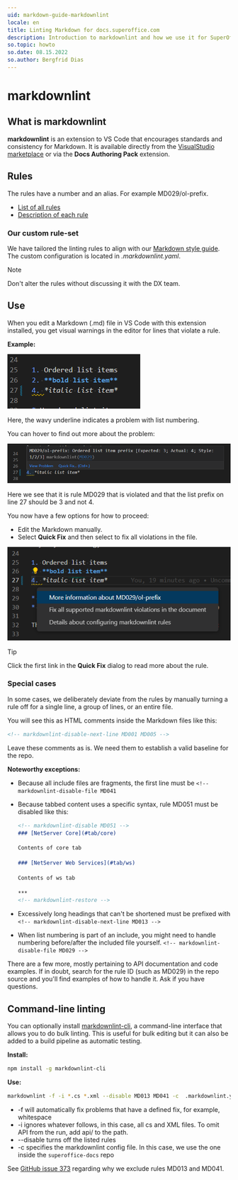 ```yaml
---
uid: markdown-guide-markdownlint
locale: en
title: Linting Markdown for docs.superoffice.com
description: Introduction to markdownlint and how we use it for SuperOfficeDocs.
so.topic: howto
so.date: 08.15.2022
so.author: Bergfrid Dias
---
```


# markdownlint

## What is markdownlint

**markdownlint** is an extension to VS Code that encourages standards and consistency for Markdown. It is available directly from the [VisualStudio marketplace][3] or via the **Docs Authoring Pack** extension.

## Rules

The rules have a number and an alias. For example MD029/ol-prefix.

* [List of all rules][4]
* [Description of each rule][5]

### Our custom rule-set

We have tailored the linting rules to align with our [Markdown style guide][2]. The custom configuration is located in *.markdownlint.yaml*.

> [!NOTE]
> Don't alter the rules without discussing it with the DX team.

## Use

When you edit a Markdown (.md) file in VS Code with this extension installed, you get visual warnings in the editor for lines that violate a rule.

**Example:**

![Warning from markdownlint in VS Code -screenshot][img1]

Here, the wavy underline indicates a problem with list numbering.

You can hover to find out more about the problem:

![Hovering warning from markdownlint in VS Code-screebshot][img2]

Here we see that it is rule MD029 that is violated and that the list prefix on line 27 should be 3 and not 4.

You now have a few options for how to proceed:

* Edit the Markdown manually.
* Select **Quick Fix** and then select to fix all violations in the file.

![Quick fix warning from markdownlint in VS Code-screebshot][img3]

> [!TIP]
> Click the first link in the **Quick Fix** dialog to read more about the rule.

### Special cases

In some cases, we deliberately deviate from the rules by manually turning a rule off for a single line, a group of lines, or an entire file.

You will see this as HTML comments inside the Markdown files like this:

```html
<!-- markdownlint-disable-next-line MD001 MD005 -->
```

Leave these comments as is. We need them to establish a valid baseline for the repo.

**Noteworthy exceptions:**

* Because all include files are fragments, the first line must be `<!-- markdownlint-disable-file MD041`

* Because tabbed content uses a specific syntax, rule MD051 must be disabled like this:

    ```markdown
    <!-- markdownlint-disable MD051 -->
    ### [NetServer Core](#tab/core)

    Contents of core tab

    ### [NetServer Web Services](#tab/ws)

    Contents of ws tab

    ***
    <!-- markdownlint-restore -->
    ```

* Excessively long headings that can't be shortened must be prefixed with `<!-- markdownlint-disable-next-line MD013 -->`

* When list numbering is part of an include, you might need to handle numbering before/after the included file yourself. `<!-- markdownlint-disable-file MD029 -->`

There are a few more, mostly pertaining to API documentation and code examples. If in doubt, search for the rule ID (such as MD029) in the repo source and you'll find examples of how to handle it. Ask if you have questions.

## Command-line linting

You can optionally install [markdownlint-cli][6], a command-line interface that allows you to do bulk linting. This is useful for bulk editing but it can also be added to a build pipeline as automatic testing.

**Install:**

```sh
npm install -g markdownlint-cli
```

**Use:**

```sh
markdownlint -f -i *.cs *.xml --disable MD013 MD041 -c  .markdownlint.yaml PATH
```

* -f will automatically fix problems that have a defined fix, for example, whitespace
* -i ignores whatever follows, in this case, all cs and XML files. To omit API from the run, add api/ to the path.
* --disable turns off the listed rules
* -c specifies the markdownlint config file. In this case, we use the one inside the `superoffice-docs` repo

See [GitHub issue 373][7] regarding why we exclude rules MD013 and MD041.

<!-- Referenced links -->
[2]: index.md
[3]: https://marketplace.visualstudio.com/items?itemName=DavidAnson.vscode-markdownlint
[4]: https://github.com/DavidAnson/markdownlint#rules--aliases
[5]: https://github.com/DavidAnson/markdownlint/blob/main/doc/Rules.md
[6]: https://github.com/igorshubovych/markdownlint-cli
[7]: https://github.com/SuperOfficeDocs/superoffice-docs/issues/373
[8]: https://github.com/DavidAnson/markdownlint#configuration

<!-- Referenced images -->
[img1]: media/mdlint-list-warning.png
[img2]: media/mdlint-list-hover.png
[img3]: media/mdlint-list-quickfix.png
